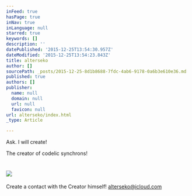 ```yaml
---
inFeed: true
hasPage: true
inNav: true
inLanguage: null
starred: true
keywords: []
description: ''
datePublished: '2015-12-25T13:54:30.957Z'
dateModified: '2015-12-25T13:54:23.843Z'
title: alterseko
author: []
sourcePath: _posts/2015-12-25-8d1b8688-7fdc-4ab6-9178-0a6b3e610e36.md
published: true
authors: []
publisher:
  name: null
  domain: null
  url: null
  favicon: null
url: alterseko/index.html
_type: Article

---
```

Ask. I will create!

The creator of codelic synchrons!

# ![](https://s3-us-west-2.amazonaws.com/the-grid-img/p/65059b282446415e001aa401837cd0a707da34d7.png)

Create a contact with the Creator himself! [alterseko@icloud.com][0]

[0]: mailto:alterseko@icloud.com